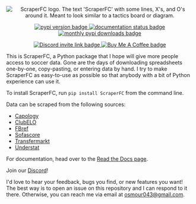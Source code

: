 <p align="center">
  <img src="https://github.com/oseymour/ScraperFC/blob/main/docs/source/images/ScraperFC-Logo-Final-2023-10-11 copy-Full-Color.svg?raw=true" alt="ScraperFC logo. The text 'ScraperFC' with some lines, X's, and O's around it. Meant to look similar to a tactics board or diagram."></img>
</p>
<p align="center">
  <a href="https://pypi.org/project/ScraperFC/">
    <img src="https://img.shields.io/pypi/v/scraperfc.svg", alt="pypi version badge"></img>
  </a>
  <a href="https://scraperfc.readthedocs.io/en/latest/">
    <img src="https://readthedocs.org/projects/nrc4d/badge/?version=latest" alt="documentation status badge"/></img>
  </a>
  <a href="https://pypi.org/project/ScraperFC/">
    <img src="https://img.shields.io/pypi/dm/ScraperFC.svg" alt="monthly pypi downloads badge"/></img>
  </a>
</p>
<p align="center">
  <a href=https://discord.com/invite/C5N8dqCJAq>
    <img src="https://dcbadge.limes.pink/api/server/C5N8dqCJAq" alt="Discord invite link badge"></img>
  </a>
  <a href="https://buymeacoffee.com/oseymour">
    <img src="https://www.buymeacoffee.com/assets/img/custom_images/orange_img.png" alt="Buy Me A Coffee badge"></img>
  </a>
</p>

This is ScraperFC, a Python package that I hope will give more people access to soccer data. Gone are the days of downloading spreadsheets one-by-one, copy-pasting, or entering data by hand. I try to make ScraperFC as easy-to-use as possible so that anybody with a bit of Python experience can use it.

To install ScraperFC, run ```pip install ScraperFC``` from the command line.

Data can be scraped from the following sources:
* [Capology](https://www.capology.com/)
* [ClubELO](http://clubelo.com/)
* [FBref](https://fbref.com/en/)
* [Sofascore](https://www.sofascore.com/)
* [Transfermarkt](https://www.transfermarkt.us/)
* [Understat](https://understat.com/)

For documentation, head over to the [Read the Docs page](https://scraperfc.readthedocs.io).

Join our [Discord](https://discord.gg/C5N8dqCJAq)!

I'd love to hear your feedback, bugs you find, or new features you want! The best way is to open an issue on this repository and I can respond to it there. Otherwise, you can reach me via email at osmour043@gmail.com.
